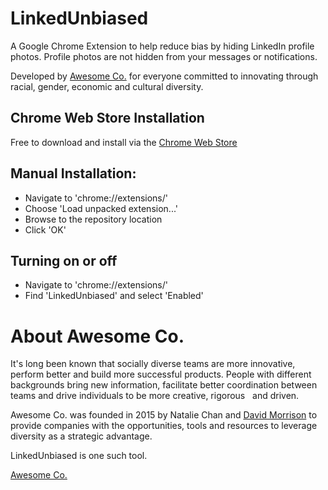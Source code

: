 # LinkedUnbiased
A Google Chrome Extension to help reduce bias by hiding LinkedIn profile photos. Profile photos are not hidden from your messages or notifications.

Developed by [Awesome Co.](http://awesomeco.is) for everyone committed to innovating through racial, gender, economic and cultural diversity.

## Chrome Web Store Installation
Free to download and install via the [Chrome Web Store](https://chrome.google.com/webstore/detail/linkedunbiased/mpgeciifbemkdiijhcpmlfgaednijoli)

## Manual Installation:
- Navigate to 'chrome://extensions/'
- Choose 'Load unpacked extension...'
- Browse to the repository location
- Click 'OK'

## Turning on or off
- Navigate to 'chrome://extensions/'
- Find 'LinkedUnbiased' and select 'Enabled'

# About Awesome Co.
It's long been known that socially diverse teams are more innovative, perform better and build more successful products. People with different backgrounds bring new information, facilitate better coordination between teams and drive individuals to be more creative, rigorous  
and driven.

Awesome Co. was founded in 2015 by Natalie Chan and [David Morrison](http://github.com/davemorro) to provide companies with the opportunities, tools and resources to leverage diversity as a strategic advantage.

LinkedUnbiased is one such tool.

[Awesome Co.](http://awesomeco.is)
